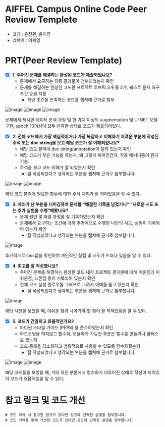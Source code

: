 # AIFFEL Campus Online Code Peer Review Templete
- 코더 : 윤진환, 윤지영
- 리뷰어 : 이재영


# PRT(Peer Review Template)
- [x]  **1. 주어진 문제를 해결하는 완성된 코드가 제출되었나요?**
    - 문제에서 요구하는 최종 결과물이 첨부되었는지 확인
    - 문제를 해결하는 완성된 코드란 프로젝트 루브릭 3개 중 2개, 
    퀘스트 문제 요구조건 등을 지칭
        - 해당 조건을 만족하는 코드를 캡쳐해 근거로 첨부
     
![image](https://github.com/youungg/AIFFEL_Quest_YJH/assets/149548911/b3a7270b-4db2-47fb-a38a-33c8beed5f5c)
![image](https://github.com/youungg/AIFFEL_Quest_YJH/assets/149548911/bff678b0-c408-46b1-a0c9-b86956fb66ec)
![image](https://github.com/youungg/AIFFEL_Quest_YJH/assets/149548911/0dfe6214-ba64-4cd2-a370-eccfed63c9d3)


문제에서 제시한 데이터 분석 과정 및 한 가지 이상의 augmentation 및 U-NET 모델 구현, epoch 10이상이 모두 만족한 상태로 코드가 제출되어있다.

    
- [x]  **2. 전체 코드에서 가장 핵심적이거나 가장 복잡하고 이해하기 어려운 부분에 작성된 
주석 또는 doc string을 보고 해당 코드가 잘 이해되었나요?**
    - 해당 코드 블럭에 doc string/annotation이 달려 있는지 확인
    - 해당 코드가 무슨 기능을 하는지, 왜 그렇게 짜여진건지, 작동 메커니즘이 뭔지 기술.
    - 주석을 보고 코드 이해가 잘 되었는지 확인
        - 잘 작성되었다고 생각되는 부분을 캡쳐해 근거로 첨부합니다.
     
![image](https://github.com/youungg/AIFFEL_Quest_YJH/assets/149548911/6c85c38e-4bdd-4732-ae1f-efadf3f1a6bf)
![image](https://github.com/youungg/AIFFEL_Quest_YJH/assets/149548911/efbf03cd-f50d-4a32-8b10-afdd104f0906)

해당 코드 블럭에 필요한 함수에 대한 주석 처리가 잘 되어있음을 알 수 있다.

        
- [x]  **3. 에러가 난 부분을 디버깅하여 문제를 “해결한 기록을 남겼거나” 
”새로운 시도 또는 추가 실험을 수행”해봤나요?**
    - 문제 원인 및 해결 과정을 잘 기록하였는지 확인
    - 문제에서 요구하는 조건에 더해 추가적으로 수행한 나만의 시도, 
    실험이 기록되어 있는지 확인
        - 잘 작성되었다고 생각되는 부분을 캡쳐해 근거로 첨부합니다.
     
![image](https://github.com/youungg/AIFFEL_Quest_YJH/assets/149548911/8af0e815-787c-43bd-a550-4066d1feed63)


추가적으로 loss값을 확인하여 개인적인 실험 및 시도가 드러나 있음을 알 수 있다.
        
- [x]  **4. 회고를 잘 작성했나요?**
    - 주어진 문제를 해결하는 완성된 코드 내지 프로젝트 결과물에 대해
    배운점과 아쉬운점, 느낀점 등이 기록되어 있는지 확인
    - 전체 코드 실행 플로우를 그래프로 그려서 이해를 돕고 있는지 확인
        - 잘 작성되었다고 생각되는 부분을 캡쳐해 근거로 첨부합니다.


![image](https://github.com/youungg/AIFFEL_Quest_YJH/assets/149548911/2f58eef1-7725-491e-a683-c471e4a1bdf9)


해당 사진을 보았을 때, 아쉬운 점과 나아가야 할 점이 잘 적혀있음을 알 수 있다.


- [x]  **5. 코드가 간결하고 효율적인가요?**
    - 파이썬 스타일 가이드 (PEP8) 를 준수하였는지 확인
    - 하드코딩을 하지않고 함수화, 모듈화가 가능한 부분은 함수를 만들거나 클래스로 짰는지
    - 코드 중복을 최소화하고 범용적으로 사용할 수 있도록 함수화했는지
        - 잘 작성되었다고 생각되는 부분을 캡쳐해 근거로 첨부합니다.

![image](https://github.com/youungg/AIFFEL_Quest_YJH/assets/149548911/715d85f0-7af5-4d58-95ec-737a1c2cf494)
![image](https://github.com/youungg/AIFFEL_Quest_YJH/assets/149548911/70d629a4-a132-48ab-8a10-fffc575066cf)


해당 코드들을 보았을 때, 거의 모든 부분에서 함수화가 이루어진 상태로 작성이 되어있어 코드가 효율적임을 알 수 있다.


# 참고 링크 및 코드 개선
```
# 코드 리뷰 시 참고한 링크가 있다면 링크와 간략한 설명을 첨부합니다.
# 코드 리뷰를 통해 개선한 코드가 있다면 코드와 간략한 설명을 첨부합니다.
```
